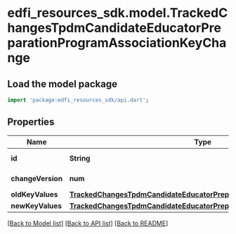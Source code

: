 # edfi_resources_sdk.model.TrackedChangesTpdmCandidateEducatorPreparationProgramAssociationKeyChange

## Load the model package
```dart
import 'package:edfi_resources_sdk/api.dart';
```

## Properties
Name | Type | Description | Notes
------------ | ------------- | ------------- | -------------
**id** | **String** | Resource identifier | [optional] 
**changeVersion** | **num** | Change version | [optional] 
**oldKeyValues** | [**TrackedChangesTpdmCandidateEducatorPreparationProgramAssociationKey**](TrackedChangesTpdmCandidateEducatorPreparationProgramAssociationKey.md) |  | [optional] 
**newKeyValues** | [**TrackedChangesTpdmCandidateEducatorPreparationProgramAssociationKey**](TrackedChangesTpdmCandidateEducatorPreparationProgramAssociationKey.md) |  | [optional] 

[[Back to Model list]](../README.md#documentation-for-models) [[Back to API list]](../README.md#documentation-for-api-endpoints) [[Back to README]](../README.md)


